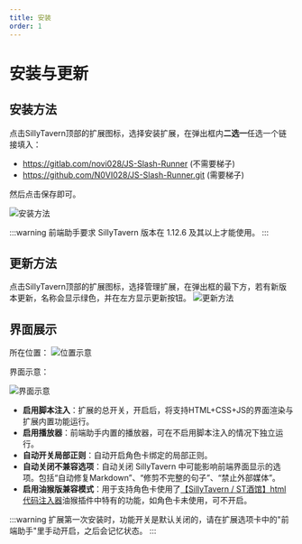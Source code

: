 ```yaml
---
title: 安装
order: 1
---
```


# 安装与更新

## 安装方法

点击SillyTavern顶部的扩展图标，选择安装扩展，在弹出框内**二选一**任选一个链接填入：
- https://gitlab.com/novi028/JS-Slash-Runner (不需要梯子)
- https://github.com/N0VI028/JS-Slash-Runner.git (需要梯子)


然后点击保存即可。

![安装方法](/安装方法.jpg)

:::warning
前端助手要求 SillyTavern 版本在 1.12.6 及其以上才能使用。
:::

## 更新方法

点击SillyTavern顶部的扩展图标，选择管理扩展，在弹出框的最下方，若有新版本更新，名称会显示绿色，并在左方显示更新按钮。
![更新方法](/更新方法.jpg)

## 界面展示
所在位置：
![位置示意](/位置示意.jpg)

界面示意：

![界面示意](/界面示意.jpg)

- **启用脚本注入**：扩展的总开关，开启后，将支持HTML+CSS+JS的界面渲染与扩展内置功能运行。
- **启用播放器**：前端助手内置的播放器，可在不启用脚本注入的情况下独立运行。
- **自动开关局部正则**：自动开启角色卡绑定的局部正则。
- **自动关闭不兼容选项**：自动关闭 SillyTavern 中可能影响前端界面显示的选项。包括“自动修复Markdown”、“修剪不完整的句子”、“禁止外部媒体”。
- **启用油猴版兼容模式**：用于支持角色卡使用了[【SillyTavern / ST酒馆】html代码注入器](https://greasyfork.org/zh-CN/scripts/503174-sillytavern-st%E9%85%92%E9%A6%86-html%E4%BB%A3%E7%A0%81%E6%B3%A8%E5%85%A5%E5%99%A8)油猴插件中特有的功能，如角色卡未使用，可不开启。

:::warning
扩展第一次安装时，功能开关是默认关闭的，请在扩展选项卡中的"前端助手"里手动开启，之后会记忆状态。
:::